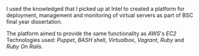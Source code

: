 I used the knowledged that I picked up at Intel to created a platform for deployment, management and monitoring of virtual servers as part of BSC final year dissertation. 

The platform aimed to provide the same functionality as *AWS*'s *EC2*
Technologies used: *Puppet*, *BASH* shell, *Virtualbox*, *Vagrant*, *Ruby* and *Ruby On Rails*.